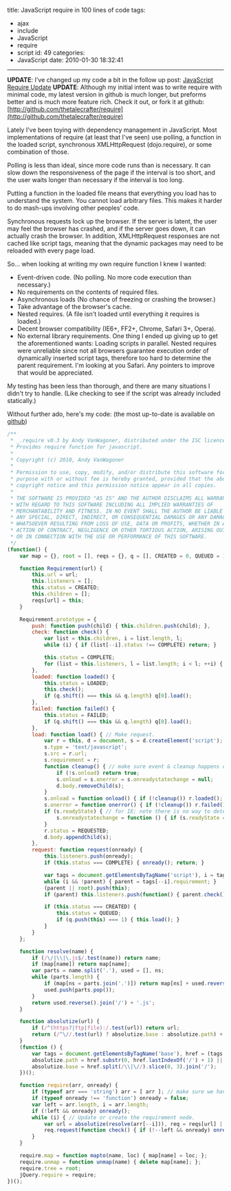 title: JavaScript require in 100 lines of code
tags:
  - ajax
  - include
  - JavaScript
  - require
  - script
id: 49
categories:
  - JavaScript
date: 2010-01-30 18:32:41
---

**UPDATE**: I've changed up my code a bit in the follow up post: [JavaScript Require Update](/2010/08/21/javascript-require-update/)
**UPDATE**: Although my initial intent was to write require with minimal code, my latest version in github is much longer, but preforms better and is much more feature rich. Check it out, or fork it at github: [http://github.com/thetalecrafter/require](http://github.com/thetalecrafter/require)

Lately I've been toying with dependency management in JavaScript. Most implementations of require (at least that I've seen) use polling, a function in the loaded script, synchronous XMLHttpRequest (dojo.require), or some combination of those.

Polling is less than ideal, since more code runs than is necessary. It can slow down the responsiveness of the page if the interval is too short, and the user waits longer than necessary if the interval is too long.

Putting a function in the loaded file means that everything you load has to understand the system. You cannot load arbitrary files. This makes it harder to do mash-ups involving other peoples' code.

Synchronous requests lock up the browser. If the server is latent, the user may feel the browser has crashed, and if the server goes down, it can actually crash the browser. In addition, XMLHttpRequest responses are not cached like script tags, meaning that the dynamic packages may need to be reloaded with every page load.

So... when looking at writing my own require function I knew I wanted:

*   Event-driven code. (No polling. No more code execution than necessary.)
*   No requirements on the contents of required files.
*   Asynchronous loads (No chance of freezing or crashing the browser.)
*   Take advantage of the browser's cache.
*   Nested requires. (A file isn't loaded until everything it requires is loaded.)
*   Decent browser compatibility (IE6+, FF2+, Chrome, Safari 3+, Opera).
*   No external library requirements.
One thing I ended up giving up to get the aforementioned wants: Loading scripts in parallel. Nested requires were unreliable since not all browsers guarantee execution order of dynamically inserted script tags, therefore too hard to determine the parent requirement. I'm looking at you Safari. Any pointers to improve that would be appreciated.

My testing has been less than thorough, and there are many situations I didn't try to handle. (Like checking to see if the script was already included statically.)

Without further ado, here's my code: (the most up-to-date is available on [github](http://github.com/thetalecrafter/require))

```javascript
/**
 * _.require v0.3 by Andy VanWagoner, distributed under the ISC licence.
 * Provides require function for javascript.
 *
 * Copyright (c) 2010, Andy VanWagoner
 *
 * Permission to use, copy, modify, and/or distribute this software for any
 * purpose with or without fee is hereby granted, provided that the above
 * copyright notice and this permission notice appear in all copies.
 *
 * THE SOFTWARE IS PROVIDED "AS IS" AND THE AUTHOR DISCLAIMS ALL WARRANTIES
 * WITH REGARD TO THIS SOFTWARE INCLUDING ALL IMPLIED WARRANTIES OF
 * MERCHANTABILITY AND FITNESS. IN NO EVENT SHALL THE AUTHOR BE LIABLE FOR
 * ANY SPECIAL, DIRECT, INDIRECT, OR CONSEQUENTIAL DAMAGES OR ANY DAMAGES
 * WHATSOEVER RESULTING FROM LOSS OF USE, DATA OR PROFITS, WHETHER IN AN
 * ACTION OF CONTRACT, NEGLIGENCE OR OTHER TORTIOUS ACTION, ARISING OUT OF
 * OR IN CONNECTION WITH THE USE OR PERFORMANCE OF THIS SOFTWARE.
 */
(function() {
	var map = {}, root = [], reqs = {}, q = [], CREATED = 0, QUEUED = 1, REQUESTED = 2, LOADED = 3, COMPLETE = 4, FAILED = 5;

	function Requirement(url) {
		this.url = url;
		this.listeners = [];
		this.status = CREATED;
		this.children = [];
		reqs[url] = this;
	}

	Requirement.prototype = {
		push: function push(child) { this.children.push(child); },
		check: function check() {
			var list = this.children, i = list.length, l;
			while (i) { if (list[--i].status !== COMPLETE) return; }

			this.status = COMPLETE;
			for (list = this.listeners, l = list.length; i < l; ++i) { list[i](); }
		},
		loaded: function loaded() {
			this.status = LOADED;
			this.check();
			if (q.shift() === this && q.length) q[0].load();
		},
		failed: function failed() {
			this.status = FAILED;
			if (q.shift() === this && q.length) q[0].load();
		},
		load: function load() { // Make request.
			var r = this, d = document, s = d.createElement('script');
			s.type = 'text/javascript';
			s.src = r.url;
			s.requirement = r;
			function cleanup() { // make sure event & cleanup happens only once.
				if (!s.onload) return true;
				s.onload = s.onerror = s.onreadystatechange = null;
				d.body.removeChild(s);
			}
			s.onload = function onload() { if (!cleanup()) r.loaded(); };
			s.onerror = function onerror() { if (!cleanup()) r.failed(); };
			if (s.readyState) { // for IE; note there is no way to detect failure to load.
				s.onreadystatechange = function () { if (s.readyState === 'complete' || s.readyState === 'loaded') s.onload(); };
			}
			r.status = REQUESTED;
			d.body.appendChild(s);
		},
		request: function request(onready) {
			this.listeners.push(onready);
			if (this.status === COMPLETE) { onready(); return; }

			var tags = document.getElementsByTagName('script'), i = tags.length, parent = 0;
			while (i && !parent) { parent = tags[--i].requirement; }
			(parent || root).push(this);
			if (parent) this.listeners.push(function() { parent.check(); });

			if (this.status === CREATED) {
				this.status = QUEUED;
				if (q.push(this) === 1) { this.load(); }
			}
		}
	};

	function resolve(name) {
		if (/\/|\\|\.js$/.test(name)) return name;
		if (map[name]) return map[name];
		var parts = name.split('.'), used = [], ns;
		while (parts.length) {
			if (map[ns = parts.join('.')]) return map[ns] + used.reverse().join('/') + '.js';
			used.push(parts.pop());
		}
		return used.reverse().join('/') + '.js';
	}

	function absolutize(url) {
		if (/^(https?|ftp|file):/.test(url)) return url;
		return (/^\//.test(url) ? absolutize.base : absolutize.path) + url;
	}
	(function () {
		var tags = document.getElementsByTagName('base'), href = (tags.length ? tags.get(tags.length - 1) : location).href;
		absolutize.path = href.substr(0, href.lastIndexOf('/') + 1) || href;
		absolutize.base = href.split(/\\|\//).slice(0, 3).join('/');
	})();

	function require(arr, onready) {
		if (typeof arr === 'string') arr = [ arr ]; // make sure we have an array.
		if (typeof onready !== 'function') onready = false;
		var left = arr.length, i = arr.length;
		if (!left && onready) onready();
		while (i) { // Update or create the requirement node.
			var url = absolutize(resolve(arr[--i])), req = reqs[url] || new Requirement(url);
			req.request(function check() { if (!--left && onready) onready(); });
		}
	}

	require.map = function mapto(name, loc) { map[name] = loc; };
	require.unmap = function unmap(name) { delete map[name]; };
	require.tree = root;
	jQuery.require = require;
})();
```
